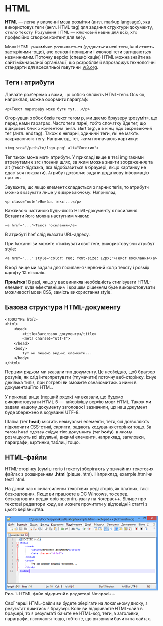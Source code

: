 # HTML

**HTML** — легка у вивченні мова розмітки (англ. markup language), яка використовує теги (англ. HTML tag) для задання структури документу, стилю тексту. Розуміння HTML — ключовий навик для всіх, хто професійно створює контент для вебу.

Мова HTML динамічно розвивається (додаються нові теги, інші стають застарілими тощо), але основні принципи і ключові теги залишаються незміннимим. Поточну версію (специфікацію) HTML можна знайти на сайті міжнародної організації, що розробляє й впроваджує технологічні стандарти для всесвітньої павутини, [w3.org](https://www.w3.org/).


## Теги і атрибути

Давайте розберемо з вами, що собою являють HTML-теги. Ось як, наприклад, можна оформити параграф:

```
<p>Текст параграфу може бути тут...</p>
```

Огорнувши з обох боків текст тегом p, ми даємо браузеру зрозуміти, що перед нами параграф. Часто теги парні, тобто спочатку йде тег, що відкриває блок з контентом (англ. start tag), а в кінці йде закриваючий тег (англ. end tag). Також є непарні, одиничні теги, які не мають закриваючого тегу. Наприклад, тег, яким позначають картинку:

```
<img src="/path/to/logo.png" alt="Логотип">
```

Тег також може мати атрибути. У прикладі вище в тезі img такими атребутами є src (повний шлях, за яким можна знайти зображення) та alt (текст-підказка, яка відобразиться в браузері, якщо картинку не вдасться показати). Атрибут дозволяє задати додаткову інформацію про тег.

Зауважте, що якщо елемент складається з парних тегів, то атрибути можна вказувати лише у відкриваючому. Наприклад,

```
<p class="note">Якийсь текст...</p>
```

Важливою частиною будь-якого HTML-документу є посилання. Вставити його можна наступним чином:

```
<a href="...">Текст посилання</a>
```

В атрибуті href слід вказати URL-адресу.

При бажанні ви можете стилізувати свої теги, використовуючи атрибут style:

```
<a href="..." style="color: red; font-size: 12px;">Текст посилання</a>
```

В коді вище ми задали для посилання червоний колір тексту і розмір шрифту 12 пікселів.

**Примітка!** В разі, якщо у вас виникла необхідність стилізувати HTML-елемент, куди ефективнішим і кращим рішенням буде використовувати можливості мови CSS, замість використання style.

## Базова структура HTML-документу

```
<!DOCTYPE html>
<html>
	<head>
		<title>Заголовок документу</title>
		<meta charset="utf-8">
	</head>
	<body>
		Тут ми пишемо видимі елементи...
	</body>
</html>
```

Першим рядком ми вказали тип документу. Це необхідно, щоб браузер розумів, як слід інтерпретувати (тлумачити) поточну веб-сторінку. Існує декілька типів, при потребі ви зможете ознайомитись з ними в документації по HTML.

У прикладі вище (перший рядок) ми вказали, що будемо використовувати HTML 5 — найсвіжішу версію мови HTML. Також ми задали нашому документу заголовок і зазначили, що наш документ буде збережено в кодуванні UTF-8.

Шапка (тег **head**) містить невізуальні елементи, теги, які дозволяють підключити CSS-стилі, скрипти, задають кодування сторінки тощо. За тегом head одразу слідує тіло документу (тег **body**), в якому розміщують всі візуальні, видимі елементи, наприклад, заголовки, параграфи, картинки, таблиці тощо.


## HTML-файли 

HTML-сторінку (суміш тегів і тексту) зберігають у звичайних текстових файлах з розширенням **.html** (рідше .htm). Наприклад, example.html чи test1.html.

На даний час є сила-силенна текстових редакторів, як платних, так і безкоштовних. Якщо ви працюєте в ОС Windows, то серед безкоштовних редакторів зверніть увагу на Notepad++. Більше про текстові редактори коду, ви можете прочитати у відповідній статті з цього керівництва.

![HTML-файл відкритий в редакторі Notepad++](notepad_plus_plus.png)
Рис. 1. HTML-файл відкритий в редакторі Notepad++.

Свої перші HTML-файли ви будете зберігати на локальному диску, а результат дивитись в браузері. Коли ви відкриваєте HTML-файл в браузері, то в результаті бачите не HTML-код, теги, а заголовки, параграфи, посилання тощо, тобто те, що ви звикли бачити на сайтах.

